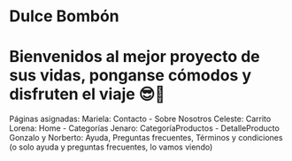 # Dulce Bombón
# Bienvenidos al mejor proyecto de sus vidas, ponganse cómodos y disfruten el viaje 😎🧉

Páginas asignadas:
        Mariela: Contacto - Sobre Nosotros
        Celeste: Carrito
        Lorena: Home - Categorías
        Jenaro: CategoríaProductos - DetalleProducto
        Gonzalo y Norberto: Ayuda, Preguntas frecuentes, Términos y condiciones (o solo ayuda y preguntas frecuentes, lo vamos viendo)
